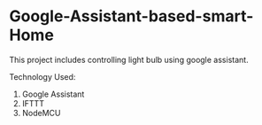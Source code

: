 # Google-Assistant-based-smart-Home

This project includes controlling light bulb using google assistant.

Technology Used:

1. Google Assistant
2. IFTTT
3. NodeMCU
